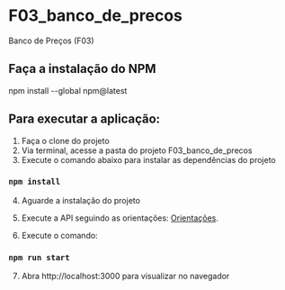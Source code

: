 # F03_banco_de_precos
Banco de Preços (F03)

## Faça a instalação  do NPM 

npm install --global npm@latest

## Para executar a aplicação: 
1) Faça o clone do projeto 
2) Via terminal, acesse a pasta do projeto F03_banco_de_precos
3) Execute o comando abaixo para instalar as dependências do projeto
### `npm install`
4) Aguarde a instalação do projeto
        


5) Execute a API seguindo as orientações: [Orientações](https://docs.google.com/document/d/1cOJn4DiqG4yRSPXRB2-HJDRo33OWjoWeqEGHvjV9eHg/edit).
6) Execute o comando:
### `npm run start`

7) Abra http://localhost:3000 para visualizar no navegador



